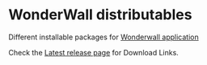 # WonderWall distributables
Different installable packages for [Wonderwall application](https://snapcraft.io/wonderwall)

Check the [Latest release page](https://github.com/keshavbhatt/WonderWall-Packaging/releases/latest) for Download Links.
